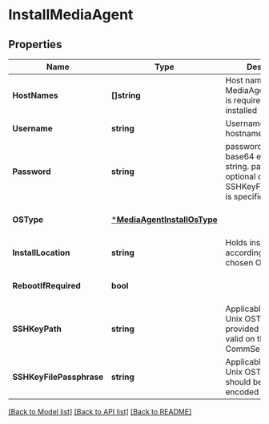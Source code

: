 # InstallMediaAgent

## Properties
Name | Type | Description | Notes
------------ | ------------- | ------------- | -------------
**HostNames** | **[]string** | Host names where MediaAgent package is required to be installed | [default to null]
**Username** | **string** | Username to access hostnames | [default to null]
**Password** | **string** | password should be in base64 encoded string. password is optional only if SSHKeyFilePassphrase is specified | [optional] [default to null]
**OSType** | [***MediaAgentInstallOsType**](MediaAgentInstallOSType.md) |  | [optional] [default to null]
**InstallLocation** | **string** | Holds install path according to the chosen OSType | [optional] [default to null]
**RebootIfRequired** | **bool** |  | [optional] [default to false]
**SSHKeyPath** | **string** | Applicable only for Unix OSType. Path provided should be valid on the CommServ Client | [optional] [default to null]
**SSHKeyFilePassphrase** | **string** | Applicable only for Unix OSType and should be in base64 encoded string | [optional] [default to null]

[[Back to Model list]](../README.md#documentation-for-models) [[Back to API list]](../README.md#documentation-for-api-endpoints) [[Back to README]](../README.md)

